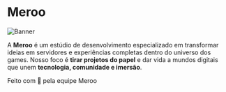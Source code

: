 # Meroo

![Banner](https://i.imgur.com/MXgEOcT.png)

A **Meroo** é um estúdio de desenvolvimento especializado em transformar ideias em servidores e experiências completas dentro do universo dos games. Nosso foco é **tirar projetos do papel** e dar vida a mundos digitais que unem **tecnologia, comunidade e imersão**.  

Feito com 💜 pela equipe Meroo